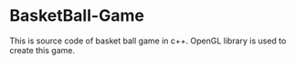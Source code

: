 # BasketBall-Game
This is source code of basket ball game in c++. OpenGL library is used to create this game.
